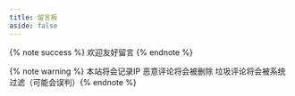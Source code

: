 ```yaml
---
title: 留言板
aside: false
---
```

{% note success %} 欢迎友好留言 {% endnote %}

{% note warning %} 本站将会记录IP 恶意评论将会被删除 垃圾评论将会被系统过滤（可能会误判）{% endnote %}
